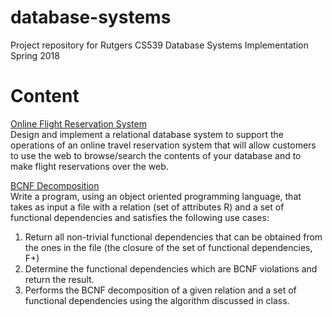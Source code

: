 # database-systems
Project repository for Rutgers CS539 Database Systems Implementation Spring 2018

# Content
[Online Flight Reservation System](https://github.com/nromano7/database-systems/tree/master/Project%201%20-%20Online%20Flight%20Reservation%20System)  
Design and implement a relational database system to support the operations of an online travel reservation system that will allow
customers to use the web to browse/search the contents of your database and to make flight reservations over the web.

[BCNF Decomposition](https://github.com/nromano7/database-systems/tree/master/Project%202%20-%20BCNF%20Decomposition)  
Write a program, using an object oriented programming language, that takes as input a file with a relation (set of attributes R) and a set of functional dependencies and satisfies the following use cases:
1. Return all non-trivial functional dependencies that can be obtained from the ones in the file (the closure of the set of functional dependencies, F+)
1. Determine the functional dependencies which are BCNF violations and return the result.
1. Performs the BCNF decomposition of a given relation and a set of functional dependencies using the algorithm discussed in class.
